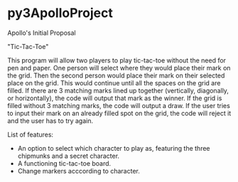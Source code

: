 # py3ApolloProject
Apollo's Initial Proposal

"Tic-Tac-Toe"

This program will allow two players to play tic-tac-toe without the need for pen and paper. 
One person will select where they would place their mark on the grid. 
Then the second person would place their mark on their selected place on the grid. 
This would continue until all the spaces on the grid are filled. 
If there are 3 matching marks lined up together (vertically, diagonally, or horizontally), the code will output that mark as the winner. 
If the grid is filled without 3 matching marks, the code will output a draw. 
If the user tries to input their mark on an already filled spot on the grid, the code will reject it and the user has to try again.

List of features:
- An option to select which character to play as, featuring the three chipmunks and a secret character.
- A functioning tic-tac-toe board.
- Change markers acccording to character.
